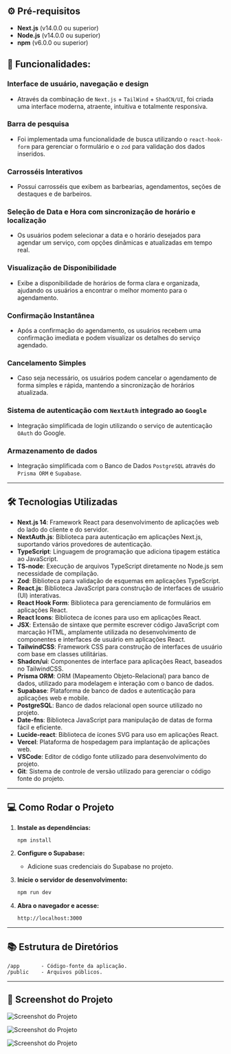 ## ⚙ Pré-requisitos

- **Next.js** (v14.0.0 ou superior)
- **Node.js** (v14.0.0 ou superior)
- **npm** (v6.0.0 ou superior)

## 🚀 Funcionalidades:

### **Interface de usuário, navegação e design**
- Através da combinação de `Next.js` + `TailWind` + `ShadCN/UI`, foi criada uma interface moderna, atraente, intuitiva e totalmente responsiva.

### **Barra de pesquisa**
- Foi implementada uma funcionalidade de busca utilizando o `react-hook-form` para gerenciar o formulário e o `zod` para validação dos dados inseridos.

### **Carrosséis Interativos**
- Possui carrosséis que exibem as barbearias, agendamentos, seções de destaques e de barbeiros.

### **Seleção de Data e Hora com sincronização de horário e localização**
- Os usuários podem selecionar a data e o horário desejados para agendar um serviço, com opções dinâmicas e atualizadas em tempo real.

### **Visualização de Disponibilidade**
- Exibe a disponibilidade de horários de forma clara e organizada, ajudando os usuários a encontrar o melhor momento para o agendamento.

### **Confirmação Instantânea**
- Após a confirmação do agendamento, os usuários recebem uma confirmação imediata e podem visualizar os detalhes do serviço agendado.

### **Cancelamento Simples**
- Caso seja necessário, os usuários podem cancelar o agendamento de forma simples e rápida, mantendo a sincronização de horários atualizada.

### **Sistema de autenticação com `NextAuth` integrado ao `Google`**
- Integração simplificada de login utilizando o serviço de autenticação `OAuth` do Google.

### **Armazenamento de dados**
- Integração simplificada com o Banco de Dados `PostgreSQL` através do `Prisma ORM` e `Supabase`.

---

## 🛠 Tecnologias Utilizadas

- **Next.js 14**: Framework React para desenvolvimento de aplicações web do lado do cliente e do servidor.
- **NextAuth.js**: Biblioteca para autenticação em aplicações Next.js, suportando vários provedores de autenticação.
- **TypeScript**: Linguagem de programação que adiciona tipagem estática ao JavaScript.
- **TS-node**: Execução de arquivos TypeScript diretamente no Node.js sem necessidade de compilação.
- **Zod**: Biblioteca para validação de esquemas em aplicações TypeScript.
- **React.js**: Biblioteca JavaScript para construção de interfaces de usuário (UI) interativas.
- **React Hook Form**: Biblioteca para gerenciamento de formulários em aplicações React.
- **React Icons**: Biblioteca de ícones para uso em aplicações React.
- **JSX**: Extensão de sintaxe que permite escrever código JavaScript com marcação HTML, amplamente utilizada no desenvolvimento de componentes e interfaces de usuário em aplicações React.
- **TailwindCSS**: Framework CSS para construção de interfaces de usuário com base em classes utilitárias.
- **Shadcn/ui**: Componentes de interface para aplicações React, baseados no TailwindCSS.
- **Prisma ORM**: ORM (Mapeamento Objeto-Relacional) para banco de dados, utilizado para modelagem e interação com o banco de dados.
- **Supabase**: Plataforma de banco de dados e autenticação para aplicações web e mobile.
- **PostgreSQL**: Banco de dados relacional open source utilizado no projeto.
- **Date-fns**: Biblioteca JavaScript para manipulação de datas de forma fácil e eficiente.
- **Lucide-react**: Biblioteca de ícones SVG para uso em aplicações React.
- **Vercel**: Plataforma de hospedagem para implantação de aplicações web.
- **VSCode**: Editor de código fonte utilizado para desenvolvimento do projeto.
- **Git**: Sistema de controle de versão utilizado para gerenciar o código fonte do projeto.

---

## 💻 Como Rodar o Projeto

1. **Instale as dependências:**

   ```bash
   npm install
   ```

2. **Configure o Supabase:**
   - Adicione suas credenciais do Supabase no projeto.

3. **Inicie o servidor de desenvolvimento:**

   ```bash
   npm run dev
   ```

4. **Abra o navegador e acesse:**

   ```
   http://localhost:3000
   ```

---

## 📚 Estrutura de Diretórios

```
/app       - Código-fonte da aplicação.
/public    - Arquivos públicos.
```

---

## 📸 Screenshot do Projeto

![Screenshot do Projeto](https://cdn.discordapp.com/attachments/1349523436057268225/1349911112572993706/foto1__2025-03-13_at_20.38.15.jpeg?ex=67d4d231&is=67d380b1&hm=2b9bbfa064e21fd7f3c2b7dbfed4b42fa0be841f3609a0ed8bcb61b6e7f3bac9&)

![Screenshot do Projeto](https://cdn.discordapp.com/attachments/1349523436057268225/1349916467566481549/foto2__2025-03-13_at_21.11.51.jpeg?ex=67d4d72e&is=67d385ae&hm=e5921a2765f1764ce65fb30fa28087d0470843b2b985a7ebcc3ea40339a17ce5&)

![Screenshot do Projeto](https://cdn.discordapp.com/attachments/1349523436057268225/1349918132441190430/foto3_2025-03-13_at_21.52.24.jpeg?ex=67d4d8bb&is=67d3873b&hm=9b08ccf38eab8dabb9a61b736b0e4de0acc31c104972d4d3ad17dbf0aa7a62b9&)

